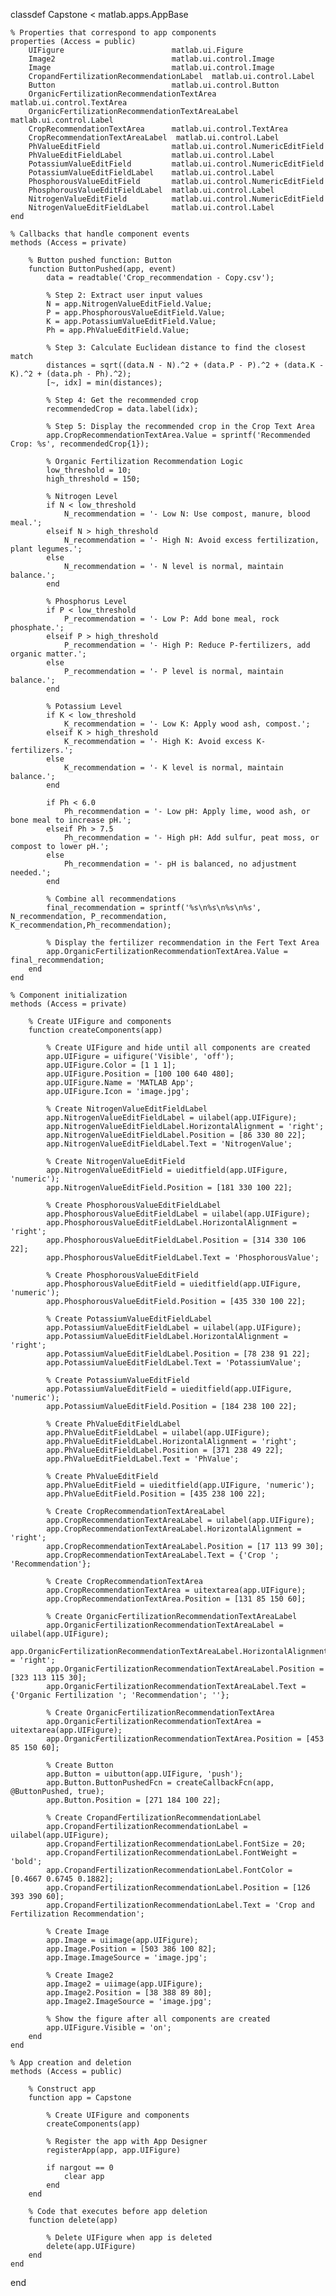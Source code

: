 classdef Capstone < matlab.apps.AppBase

    % Properties that correspond to app components
    properties (Access = public)
        UIFigure                        matlab.ui.Figure
        Image2                          matlab.ui.control.Image
        Image                           matlab.ui.control.Image
        CropandFertilizationRecommendationLabel  matlab.ui.control.Label
        Button                          matlab.ui.control.Button
        OrganicFertilizationRecommendationTextArea  matlab.ui.control.TextArea
        OrganicFertilizationRecommendationTextAreaLabel  matlab.ui.control.Label
        CropRecommendationTextArea      matlab.ui.control.TextArea
        CropRecommendationTextAreaLabel  matlab.ui.control.Label
        PhValueEditField                matlab.ui.control.NumericEditField
        PhValueEditFieldLabel           matlab.ui.control.Label
        PotassiumValueEditField         matlab.ui.control.NumericEditField
        PotassiumValueEditFieldLabel    matlab.ui.control.Label
        PhosphorousValueEditField       matlab.ui.control.NumericEditField
        PhosphorousValueEditFieldLabel  matlab.ui.control.Label
        NitrogenValueEditField          matlab.ui.control.NumericEditField
        NitrogenValueEditFieldLabel     matlab.ui.control.Label
    end

    % Callbacks that handle component events
    methods (Access = private)

        % Button pushed function: Button
        function ButtonPushed(app, event)
            data = readtable('Crop_recommendation - Copy.csv');

            % Step 2: Extract user input values
            N = app.NitrogenValueEditField.Value;
            P = app.PhosphorousValueEditField.Value;
            K = app.PotassiumValueEditField.Value;
            Ph = app.PhValueEditField.Value;

            % Step 3: Calculate Euclidean distance to find the closest match
            distances = sqrt((data.N - N).^2 + (data.P - P).^2 + (data.K - K).^2 + (data.ph - Ph).^2);
            [~, idx] = min(distances);
    
            % Step 4: Get the recommended crop
            recommendedCrop = data.label(idx);
    
            % Step 5: Display the recommended crop in the Crop Text Area
            app.CropRecommendationTextArea.Value = sprintf('Recommended Crop: %s', recommendedCrop{1});
            
            % Organic Fertilization Recommendation Logic
            low_threshold = 10;
            high_threshold = 150;

            % Nitrogen Level
            if N < low_threshold
                N_recommendation = '- Low N: Use compost, manure, blood meal.';
            elseif N > high_threshold
                N_recommendation = '- High N: Avoid excess fertilization, plant legumes.';
            else
                N_recommendation = '- N level is normal, maintain balance.';
            end

            % Phosphorus Level
            if P < low_threshold
                P_recommendation = '- Low P: Add bone meal, rock phosphate.';
            elseif P > high_threshold
                P_recommendation = '- High P: Reduce P-fertilizers, add organic matter.';
            else
                P_recommendation = '- P level is normal, maintain balance.';
            end

            % Potassium Level
            if K < low_threshold
                K_recommendation = '- Low K: Apply wood ash, compost.';
            elseif K > high_threshold
                K_recommendation = '- High K: Avoid excess K-fertilizers.';
            else
                K_recommendation = '- K level is normal, maintain balance.';
            end
            
            if Ph < 6.0
                Ph_recommendation = '- Low pH: Apply lime, wood ash, or bone meal to increase pH.';
            elseif Ph > 7.5
                Ph_recommendation = '- High pH: Add sulfur, peat moss, or compost to lower pH.';
            else
                Ph_recommendation = '- pH is balanced, no adjustment needed.';
            end

            % Combine all recommendations
            final_recommendation = sprintf('%s\n%s\n%s\n%s', N_recommendation, P_recommendation, K_recommendation,Ph_recommendation);

            % Display the fertilizer recommendation in the Fert Text Area
            app.OrganicFertilizationRecommendationTextArea.Value = final_recommendation;
        end
    end

    % Component initialization
    methods (Access = private)

        % Create UIFigure and components
        function createComponents(app)

            % Create UIFigure and hide until all components are created
            app.UIFigure = uifigure('Visible', 'off');
            app.UIFigure.Color = [1 1 1];
            app.UIFigure.Position = [100 100 640 480];
            app.UIFigure.Name = 'MATLAB App';
            app.UIFigure.Icon = 'image.jpg';

            % Create NitrogenValueEditFieldLabel
            app.NitrogenValueEditFieldLabel = uilabel(app.UIFigure);
            app.NitrogenValueEditFieldLabel.HorizontalAlignment = 'right';
            app.NitrogenValueEditFieldLabel.Position = [86 330 80 22];
            app.NitrogenValueEditFieldLabel.Text = 'NitrogenValue';

            % Create NitrogenValueEditField
            app.NitrogenValueEditField = uieditfield(app.UIFigure, 'numeric');
            app.NitrogenValueEditField.Position = [181 330 100 22];

            % Create PhosphorousValueEditFieldLabel
            app.PhosphorousValueEditFieldLabel = uilabel(app.UIFigure);
            app.PhosphorousValueEditFieldLabel.HorizontalAlignment = 'right';
            app.PhosphorousValueEditFieldLabel.Position = [314 330 106 22];
            app.PhosphorousValueEditFieldLabel.Text = 'PhosphorousValue';

            % Create PhosphorousValueEditField
            app.PhosphorousValueEditField = uieditfield(app.UIFigure, 'numeric');
            app.PhosphorousValueEditField.Position = [435 330 100 22];

            % Create PotassiumValueEditFieldLabel
            app.PotassiumValueEditFieldLabel = uilabel(app.UIFigure);
            app.PotassiumValueEditFieldLabel.HorizontalAlignment = 'right';
            app.PotassiumValueEditFieldLabel.Position = [78 238 91 22];
            app.PotassiumValueEditFieldLabel.Text = 'PotassiumValue';

            % Create PotassiumValueEditField
            app.PotassiumValueEditField = uieditfield(app.UIFigure, 'numeric');
            app.PotassiumValueEditField.Position = [184 238 100 22];

            % Create PhValueEditFieldLabel
            app.PhValueEditFieldLabel = uilabel(app.UIFigure);
            app.PhValueEditFieldLabel.HorizontalAlignment = 'right';
            app.PhValueEditFieldLabel.Position = [371 238 49 22];
            app.PhValueEditFieldLabel.Text = 'PhValue';

            % Create PhValueEditField
            app.PhValueEditField = uieditfield(app.UIFigure, 'numeric');
            app.PhValueEditField.Position = [435 238 100 22];

            % Create CropRecommendationTextAreaLabel
            app.CropRecommendationTextAreaLabel = uilabel(app.UIFigure);
            app.CropRecommendationTextAreaLabel.HorizontalAlignment = 'right';
            app.CropRecommendationTextAreaLabel.Position = [17 113 99 30];
            app.CropRecommendationTextAreaLabel.Text = {'Crop '; 'Recommendation'};

            % Create CropRecommendationTextArea
            app.CropRecommendationTextArea = uitextarea(app.UIFigure);
            app.CropRecommendationTextArea.Position = [131 85 150 60];

            % Create OrganicFertilizationRecommendationTextAreaLabel
            app.OrganicFertilizationRecommendationTextAreaLabel = uilabel(app.UIFigure);
            app.OrganicFertilizationRecommendationTextAreaLabel.HorizontalAlignment = 'right';
            app.OrganicFertilizationRecommendationTextAreaLabel.Position = [323 113 115 30];
            app.OrganicFertilizationRecommendationTextAreaLabel.Text = {'Organic Fertilization '; 'Recommendation'; ''};

            % Create OrganicFertilizationRecommendationTextArea
            app.OrganicFertilizationRecommendationTextArea = uitextarea(app.UIFigure);
            app.OrganicFertilizationRecommendationTextArea.Position = [453 85 150 60];

            % Create Button
            app.Button = uibutton(app.UIFigure, 'push');
            app.Button.ButtonPushedFcn = createCallbackFcn(app, @ButtonPushed, true);
            app.Button.Position = [271 184 100 22];

            % Create CropandFertilizationRecommendationLabel
            app.CropandFertilizationRecommendationLabel = uilabel(app.UIFigure);
            app.CropandFertilizationRecommendationLabel.FontSize = 20;
            app.CropandFertilizationRecommendationLabel.FontWeight = 'bold';
            app.CropandFertilizationRecommendationLabel.FontColor = [0.4667 0.6745 0.1882];
            app.CropandFertilizationRecommendationLabel.Position = [126 393 390 60];
            app.CropandFertilizationRecommendationLabel.Text = 'Crop and Fertilization Recommendation';

            % Create Image
            app.Image = uiimage(app.UIFigure);
            app.Image.Position = [503 386 100 82];
            app.Image.ImageSource = 'image.jpg';

            % Create Image2
            app.Image2 = uiimage(app.UIFigure);
            app.Image2.Position = [38 388 89 80];
            app.Image2.ImageSource = 'image.jpg';

            % Show the figure after all components are created
            app.UIFigure.Visible = 'on';
        end
    end

    % App creation and deletion
    methods (Access = public)

        % Construct app
        function app = Capstone

            % Create UIFigure and components
            createComponents(app)

            % Register the app with App Designer
            registerApp(app, app.UIFigure)

            if nargout == 0
                clear app
            end
        end

        % Code that executes before app deletion
        function delete(app)

            % Delete UIFigure when app is deleted
            delete(app.UIFigure)
        end
    end
end
